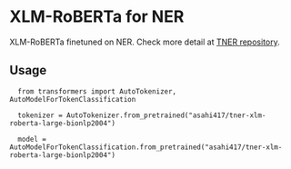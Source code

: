# XLM-RoBERTa for NER
XLM-RoBERTa finetuned on NER. Check more detail at [TNER repository](https://github.com/asahi417/tner).

## Usage
```
  from transformers import AutoTokenizer, AutoModelForTokenClassification
  
  tokenizer = AutoTokenizer.from_pretrained("asahi417/tner-xlm-roberta-large-bionlp2004")
  
  model = AutoModelForTokenClassification.from_pretrained("asahi417/tner-xlm-roberta-large-bionlp2004")
 ```